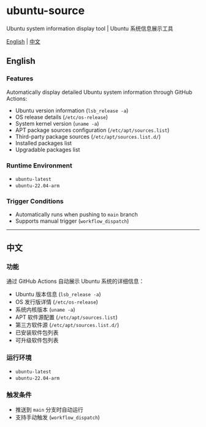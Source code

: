 # ubuntu-source

Ubuntu system information display tool | Ubuntu 系统信息展示工具

[English](#english) | [中文](#中文)

## English

### Features

Automatically display detailed Ubuntu system information through GitHub Actions:

- Ubuntu version information (`lsb_release -a`)
- OS release details (`/etc/os-release`)
- System kernel version (`uname -a`)
- APT package sources configuration (`/etc/apt/sources.list`)
- Third-party package sources (`/etc/apt/sources.list.d/`)
- Installed packages list
- Upgradable packages list

### Runtime Environment

- `ubuntu-latest`
- `ubuntu-22.04-arm`

### Trigger Conditions

- Automatically runs when pushing to `main` branch
- Supports manual trigger (`workflow_dispatch`)

---

## 中文

### 功能

通过 GitHub Actions 自动展示 Ubuntu 系统的详细信息：

- Ubuntu 版本信息 (`lsb_release -a`)
- OS 发行版详情 (`/etc/os-release`)
- 系统内核版本 (`uname -a`)
- APT 软件源配置 (`/etc/apt/sources.list`)
- 第三方软件源 (`/etc/apt/sources.list.d/`)
- 已安装软件包列表
- 可升级软件包列表

### 运行环境

- `ubuntu-latest`
- `ubuntu-22.04-arm`

### 触发条件

- 推送到 `main` 分支时自动运行
- 支持手动触发 (`workflow_dispatch`)

